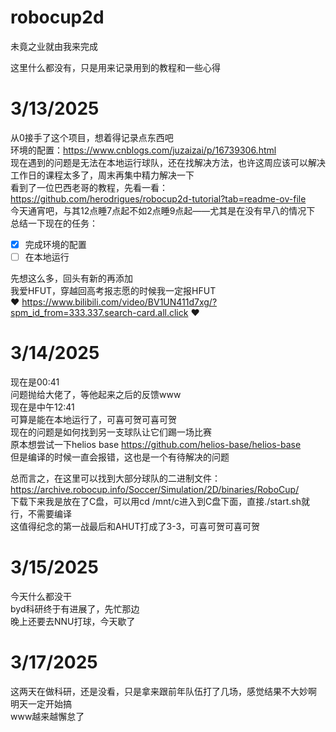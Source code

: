 # robocup2d
未竟之业就由我来完成

这里什么都没有，只是用来记录用到的教程和一些心得

# 3/13/2025
从0接手了这个项目，想着得记录点东西吧\
环境的配置：https://www.cnblogs.com/juzaizai/p/16739306.html \
现在遇到的问题是无法在本地运行球队，还在找解决方法，也许这周应该可以解决\
工作日的课程太多了，周末再集中精力解决一下\
看到了一位巴西老哥的教程，先看一看：https://github.com/herodrigues/robocup2d-tutorial?tab=readme-ov-file \
今天通宵吧，与其12点睡7点起不如2点睡9点起——尤其是在没有早八的情况下\
总结一下现在的任务：
- [x] 完成环境的配置
- [ ] 在本地运行

先想这么多，回头有新的再添加\
我爱HFUT，穿越回高考报志愿的时候我一定报HFUT\
❤ https://www.bilibili.com/video/BV1UN411d7xg/?spm_id_from=333.337.search-card.all.click ❤

# 3/14/2025
现在是00:41\
问题抛给大佬了，等他起来之后的反馈www\
现在是中午12:41\
可算是能在本地运行了，可喜可贺可喜可贺\
现在的问题是如何找到另一支球队让它们踢一场比赛\
原本想尝试一下helios base https://github.com/helios-base/helios-base \
但是编译的时候一直会报错，这也是一个有待解决的问题

总而言之，在这里可以找到大部分球队的二进制文件：https://archive.robocup.info/Soccer/Simulation/2D/binaries/RoboCup/ \
下载下来我是放在了C盘，可以用cd /mnt/c进入到C盘下面，直接./start.sh就行，不需要编译\
这值得纪念的第一战最后和AHUT打成了3-3，可喜可贺可喜可贺

# 3/15/2025
今天什么都没干\
byd科研终于有进展了，先忙那边\
晚上还要去NNU打球，今天歇了

# 3/17/2025
这两天在做科研，还是没看，只是拿来跟前年队伍打了几场，感觉结果不大妙啊\
明天一定开始搞\
www越来越懈怠了

